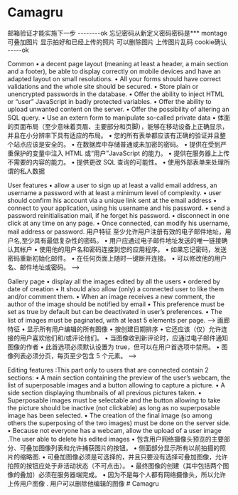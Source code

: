 # Camagru

邮箱验证才能实施下一步   --------ok
忘记密码从新定义密码密码是***
montage 可叠加图片 显示拍好和已经上传的照片 可以删除图片 上传图片乱码
cookie确认  -----ok



Common 
• a decent page layout (meaning at least a header, a main section and a footer), be able to display correctly on mobile devices and have an adapted layout on small resolutions.
• All your forms should have correct validations and the whole site should be secured.
• Store plain or unencrypted passwords in the database.
• Offer the ability to inject HTML or “user” JavaScript in badly protected variables. • Offer the ability to upload unwanted content on the server.
• Offer the possibility of altering an SQL query.
• Use an extern form to manipulate so-called private data
• 体面的页面布局（至少意味着页眉、主要部分和页脚），能够在移动设备上正确显示，并且在小分辨率下具有适应的布局。
• 您的所有表单都应该有正确的验证并且整个站点应该是安全的。
• 在数据库中存储普通或未加密的密码。
• 提供在受到严重保护的变量中注入 HTML 或“用户”JavaScript 的能力。 
• 提供在服务器上上传不需要的内容的能力。
• 提供更改 SQL 查询的可能性。
• 使用外部表单来处理所谓的私人数据
 
 


 User features
• allow a user to sign up at least a valid email address, an username a password with at least a minimum level of complexity.
•  user should confirm his account via a unique link sent at the email address 
• connect to your application, using his username and his password. 
• send a password reinitialisation mail, if he forget his password.
• disconnect in one click at any time on any page.
• Once connected, can modify his username, mail address or password.
用户特征
  至少允许用户注册有效的电子邮件地址，用户名,至少具有最低复杂性的密码。
• 用户应通过电子邮件地址发送的唯一链接确认其帐户
• 使用他的用户名和密码连接到您的应用程序。
• 如果忘记密码，发送密码重新初始化邮件。
• 在任何页面上随时一键断开连接。
• 可以修改他的用户名、邮件地址或密码。 -->

	
Gallery page
• display all the images edited by all the users
• ordered by date of creation
• It should also allow (only) a connected user to like them and/or comment them.
• When an image receives a new comment, the author of the image should be notified by email
• This preference must be set as true by default but can be deactivated in user’s preferences.
• The list of images must be paginated, with at least 5 elements per page. -->
画廊特征
• 显示所有用户编辑的所有图像
• 按创建日期排序
• 它还应该（仅）允许连接的用户喜欢他们和/或评论他们。
• 当图像收到新评论时，应通过电子邮件通知图像的作者
• 此首选项必须默认设置为 true，但可以在用户首选项中禁用。
• 图像列表必须分页，每页至少包含 5 个元素。 -->


Editing features :This part only to users that are connected 
contain 2 sections:
• A main section containing the preview of the user’s webcam, the list of superposable images and a button allowing to capture a picture.
• A side section displaying thumbnails of all previous pictures taken. 
• Superposable images must be selectable and the button allowing to take the picture should be inactive (not clickable) as long as no superposable image has been selected.
• The creation of the final image (so among others the superposing of the two images) must be  done on the server side.
• Because not everyone has a webcam, allow the upload of a user image 
.The user able to delete his edited images 
• 包含用户网络摄像头预览的主要部分、可叠加图像列表和允许捕获图片的按钮。
• 侧面部分显示所有以前拍摄的照片的缩略图.
• 可叠加图像必须是可选择的，并且只要没有选择可叠加图像，允许拍照的按钮应处于非活动状态（不可点击）。
• 最终图像的创建（其中包括两个图像的叠加）必须在服务器端完成。
• 因为不是每个人都有网络摄像头，所以允许上传用户图像
. 用户可以删除他编辑的图像 # Camagru
